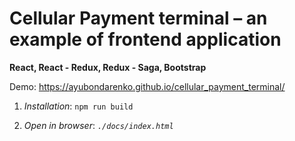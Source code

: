 # Cellular Payment terminal – an example of frontend application

**React, React - Redux, Redux - Saga, Bootstrap**

Demo: https://ayubondarenko.github.io/cellular_payment_terminal/

1. _Installation_: `npm run build`

2. _Open in browser_: _`./docs/index.html`_
